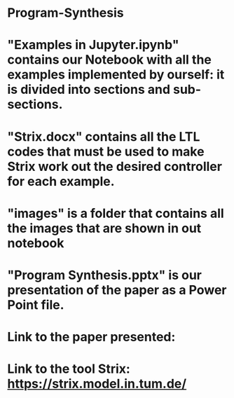 # Program-Synthesis

# "Examples in Jupyter.ipynb" contains our Notebook with all the examples implemented by ourself: it is divided into sections and sub-sections.

# "Strix.docx" contains all the LTL codes that must be used to make Strix work out the desired controller for each example.

# "images" is a folder that contains all the images that are shown in out notebook

# "Program Synthesis.pptx" is our presentation of the paper as a Power Point file.

# Link to the paper presented: 

# Link to the tool Strix: https://strix.model.in.tum.de/
